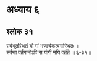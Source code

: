 # अध्याय ६

## श्लोक ३१

सर्वभूतस्थितं यो मां भजत्येकत्वमास्थितः ।<br>सर्वथा वर्तमानोऽपि स योगी मयि वर्तते ॥ ६-३१॥<br><br>

